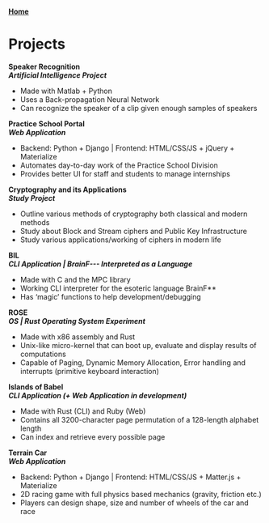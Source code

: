 #### [Home](README.md)


Projects
==================
**Speaker Recognition**  
***Artificial Intelligence Project***  

- Made with Matlab + Python
- Uses a Back-propagation Neural Network
- Can recognize the speaker of a clip given enough samples of speakers

**Practice School Portal**  
***Web Application***  

- Backend: Python + Django | Frontend: HTML/CSS/JS + jQuery + Materialize
- Automates day-to-day work of the Practice School Division
- Provides better UI for staff and students to manage internships

**Cryptography and its Applications**  
***Study Project***  

- Outline various methods of cryptography both classical and modern methods
- Study about Block and Stream ciphers and Public Key Infrastructure
- Study various applications/working of ciphers in modern life

**BIL**  
***CLI Application | BrainF--- Interpreted as a Language***  

- Made with C and the MPC library
- Working CLI interpreter for the esoteric language BrainF**
- Has ‘magic’ functions to help development/debugging

**ROSE**   
***OS | Rust Operating System Experiment***  

- Made with x86 assembly and Rust
- Unix-like micro-kernel that can boot up, evaluate and display results of computations
- Capable of Paging, Dynamic Memory Allocation, Error handling and interrupts (primitive keyboard interaction)

**Islands of Babel**  
***CLI Application (+ Web Application in development)***  

- Made with Rust (CLI) and Ruby (Web)
- Contains all 3200-character page permutation of a 128-length alphabet length
- Can index and retrieve every possible page

**Terrain Car**  
***Web Application***  

- Backend: Python + Django | Frontend: HTML/CSS/JS + Matter.js + Materialize
- 2D racing game with full physics based mechanics (gravity, friction etc.)
- Players can design shape, size and number of wheels of the car and race
